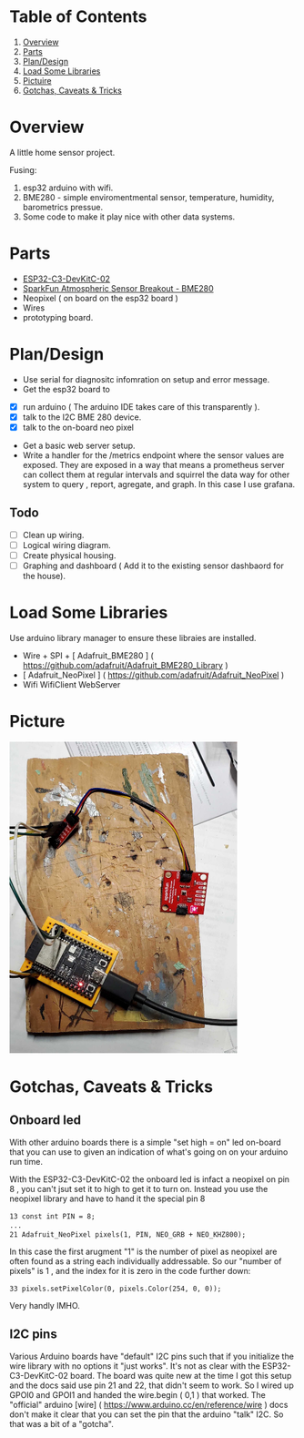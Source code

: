 # Table of Contents

1. [Overview](#overview)
2. [Parts](#parts)
3. [Plan/Design](#plandesign)
4. [Load Some Libraries](#load-some-libraries)
5. [Pictuire](#picture)
6. [Gotchas, Caveats & Tricks](#gotchas-caveats--tricks)

# Overview

A little home sensor project.
 
Fusing:

1. esp32 arduino with wifi.
2. BME280 - simple enviromentmental sensor, temperature, humidity, barometrics pressue.
3. Some code to make it play nice with other data systems.

# Parts

* [ESP32-C3-DevKitC-02](https://docs.espressif.com/projects/esp-idf/en/latest/esp32c3/hw-reference/esp32c3/user-guide-devkitc-02.html)
* [SparkFun Atmospheric Sensor Breakout - BME280](https://www.sparkfun.com/products/13676)
* Neopixel ( on board on the esp32 board )
* Wires
* prototyping board.

# Plan/Design

* Use serial for diagnositc infomration on setup and error message.
* Get the esp32 board to
- [x] run arduino ( The arduino IDE takes care of this transparently ).
- [x] talk to the I2C BME 280 device.
- [x] talk to the on-board neo pixel
* Get a basic web server setup.
* Write a handler for the /metrics endpoint where the sensor values are exposed. They are exposed in a way that means a prometheus server can collect them at regular intervals and squirrel the data way for other system to query , report, agregate, and graph. In this case I use grafana.

## Todo

- [ ] Clean up wiring.
- [ ] Logical wiring diagram.
- [ ] Create physical housing.
- [ ] Graphing and dashboard ( Add it to the existing sensor dashbaord for the house).

# Load Some Libraries

Use arduino library manager to ensure these libraies are installed.

* Wire + SPI + [ Adafruit_BME280 ] ( https://github.com/adafruit/Adafruit_BME280_Library )
* [ Adafruit_NeoPixel ] ( https://github.com/adafruit/Adafruit_NeoPixel )
* Wifi WifiClient WebServer

# Picture

<img src="esp32_neopixel_bme280.jpg" alt="photograph of the wired up parts" width="400px"/>

# Gotchas, Caveats & Tricks

## Onboard led

With other arduino boards there is a simple "set high = on" led on-board that you can use to given an indication of what's going on on your arduino run time.

With the ESP32-C3-DevKitC-02 the onboard led is infact a neopixel on pin 8 , you can't jsut set it to high to get it to turn on. Instead you use the neopixel library and have to hand it the special pin 8

```
13 const int PIN = 8;
...
21 Adafruit_NeoPixel pixels(1, PIN, NEO_GRB + NEO_KHZ800);
```

In this case the first arugment "1" is the number of pixel as neopixel are often found as a string each individually addressable.
So our "number of pixels" is 1 , and the index for it is zero in the code further down:

```
33 pixels.setPixelColor(0, pixels.Color(254, 0, 0));
```

Very handly IMHO.

##  I2C pins

Various Arduino boards have "default" I2C pins such that if you initialize the wire library with no options it "just works". It's not as clear with the ESP32-C3-DevKitC-02 board. The board was quite new at the time I got this setup and the docs said use pin 21 and 22, that didn't seem to work. So I wired up GPOI0 and GPOI1 and handed the wire.begin ( 0,1 ) that worked. The "official" arduino [wire] ( https://www.arduino.cc/en/reference/wire ) docs don't make it clear that you can set the pin that the arduino "talk" I2C. So that was a bit of a "gotcha".
